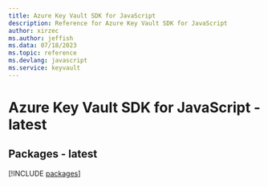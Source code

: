 ```yaml
---
title: Azure Key Vault SDK for JavaScript
description: Reference for Azure Key Vault SDK for JavaScript
author: xirzec
ms.author: jeffish
ms.data: 07/18/2023
ms.topic: reference
ms.devlang: javascript
ms.service: keyvault
---
```

# Azure Key Vault SDK for JavaScript - latest
## Packages - latest
[!INCLUDE [packages](key-vault-index.md)]